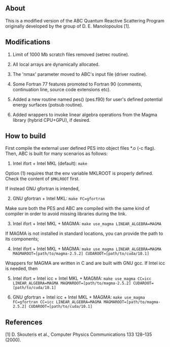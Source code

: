 About
-----

This is a modified version of the ABC Quantum Reactive Scattering Program
originally developed by the group of D. E. Manolopoulos [1].



Modifications
-------------

1) Limit of 1000 Mb scratch files removed (setrec routine).

2) All local arrays are dynamically allocated.

3) The 'nmax' parameter moved to ABC's input file (driver routine).

4) Some Fortran 77 features promoted to Fortran 90 (comments, continuation line,
source code extensions etc).

5) Added a new routine named pes() (pes.f90) for user's defined potential
energy surfaces (potsub routine).

6) Added wrappers to invoke linear algebra operations from the Magma library
(hybrid CPU+GPU), if desired.



How to build
-----

First compile the external user defined PES into object files *.o (-c flag).
Then, ABC is built for many scenarios as follows:

1. Intel ifort + Intel MKL (default):
`make`

Option (1) requires that the env variable MKLROOT is properly defined. Check the
content of `$MKLROOT` first.

If instead GNU gfortran is intended,

2. GNU gfortran + Intel MKL:
`make FC=gfortran`

Make sure both the PES and ABC are compiled with the same kind of compiler in
order to avoid missing libraries during the link.

3. Intel ifort + Intel MKL + MAGMA:
`make use_magma LINEAR_ALGEBRA=MAGMA`

If MAGMA is not installed in standard locations, you can provide the path to its
components;

4. Intel ifort + Intel MKL + MAGMA:
`make use_magma LINEAR_ALGEBRA=MAGMA MAGMAROOT=[path/to/magma-2.5.2] CUDAROOT=[path/to/cuda/10.1]`

Wrappers for MAGMA are written in C and are built with GNU gcc. If Intel icc is
needed, then

5. Intel ifort + Intel icc + Intel MKL + MAGMA:
`make use_magma CC=icc LINEAR_ALGEBRA=MAGMA MAGMAROOT=[path/to/magma-2.5.2] CUDAROOT=[path/to/cuda/10.1]`

6. GNU gfortran + Intel icc + Intel MKL + MAGMA:
`make use_magma FC=gfortran CC=icc LINEAR_ALGEBRA=MAGMA MAGMAROOT=[path/to/magma-2.5.2] CUDAROOT=[path/to/cuda/10.1]`



References
----------

[1] D. Skouteris et al., Computer Physics Communications 133 128–135 (2000).
